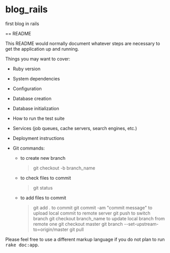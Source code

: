# blog_rails
first blog in rails


== README

This README would normally document whatever steps are necessary to get the
application up and running.

Things you may want to cover:

* Ruby version

* System dependencies

* Configuration

* Database creation

* Database initialization

* How to run the test suite

* Services (job queues, cache servers, search engines, etc.)

* Deployment instructions

* Git commands:
	- to create new branch
		> git checkout -b branch_name
	- to check files to commit
		> git status
	- to add files to commit
		> git add .
	to commit
		> git commit -am "commit message"
	to upload local commit to remote server
		> git push
	to switch branch
		> git checkout branch_name
	to update local branch from remote one
		> git checkout master
		> git branch --set-upstream-to=origin/master
		> git pull 

Please feel free to use a different markup language if you do not plan to run
<tt>rake doc:app</tt>.
